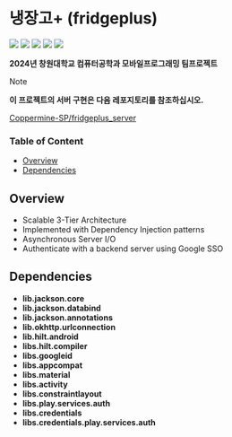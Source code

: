 # 냉장고+ (fridgeplus)
<img src="https://img.shields.io/badge/Android-34A853?style=for-the-badge&logo=android&logoColor=white"> <img src="https://img.shields.io/badge/Java-ED8106?style=for-the-badge&logo=openjdk&logoColor=white"> <img src="https://img.shields.io/badge/ASP.NET-512BD4?style=for-the-badge&logo=blazor&logoColor=white"> <img src="https://img.shields.io/badge/MySQL-4479A1?style=for-the-badge&logo=mysql&logoColor=white"> <img src="https://img.shields.io/badge/Docker-2496ED?style=for-the-badge&logo=Docker&logoColor=white"> 

**2024년 창원대학교 컴퓨터공학과 모바일프로그래밍 팀프로젝트**

> [!NOTE]
> **이 프로젝트의 서버 구현은 다음 레포지토리를 참조하십시오.**
> 
> [Coppermine-SP/fridgeplus_server](https://github.com/Coppermine-SP/fridgeplus_server)

### Table of Content
  - [Overview](#overview)
  - [Dependencies](#dependencies)
    
## Overview
- Scalable 3-Tier Architecture
- Implemented with Dependency Injection patterns
- Asynchronous Server I/O
- Authenticate with a backend server using Google SSO

## Dependencies
- **lib.jackson.core**
- **lib.jackson.databind**
- **lib.jackson.annotations**
- **lib.okhttp.urlconnection**
- **lib.hilt.android**
- **libs.hilt.compiler**
- **libs.googleid**
- **libs.appcompat**
- **libs.material**
- **libs.activity**
- **libs.constraintlayout**
- **libs.play.services.auth**
- **libs.credentials**
- **libs.credentials.play.services.auth**

